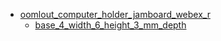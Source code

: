 * [oomlout_computer_holder_jamboard_webex_r](oomlout_computer_holder_jamboard_webex_r)
  * [base_4_width_6_height_3_mm_depth](oomlout_computer_holder_jamboard_webex_r/base_4_width_6_height_3_mm_depth)
